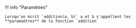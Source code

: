 !!! info "Paramètres"

    Lorsqu'on écrit `addition(a, b)` a et b s'appellent les **paramaètres** de la fonction `addition`
